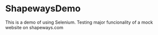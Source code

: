 ShapewaysDemo
=============
This is a demo of using Selenium. Testing major funcionality of a mock website on shapeways.com
